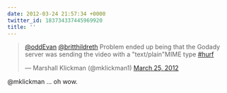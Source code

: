 ```yaml
---
date: 2012-03-24 21:57:34 +0000
twitter_id: 183734337445969920
title: ''
---
```


<blockquote class="twitter-tweet"><p lang="en" dir="ltr"><a href="https://twitter.com/oddEvan?ref_src=twsrc%5Etfw">@oddEvan</a> <a href="https://twitter.com/britthildreth?ref_src=twsrc%5Etfw">@britthildreth</a> Problem ended up being that the Godady server was sending the video with a &quot;text/plain&quot;MIME type <a href="https://twitter.com/hashtag/hurf?src=hash&amp;ref_src=twsrc%5Etfw">#hurf</a></p>&mdash; Marshall Klickman (@mklickman1) <a href="https://twitter.com/mklickman1/status/183733978765869056?ref_src=twsrc%5Etfw">March 25, 2012</a></blockquote>
<script async src="https://platform.twitter.com/widgets.js" charset="utf-8"></script>

@mklickman ... oh wow.
